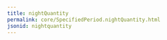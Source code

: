 ```yaml
---
title: nightQuantity
permalink: core/SpecifiedPeriod.nightQuantity.html
jsonid: nightquantity
---
```

